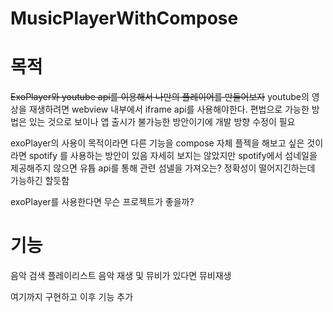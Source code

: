 # MusicPlayerWithCompose


# 목적
~~ExoPlayer와 youtube api를 이용해서 나만의 플레이어를 만들어보자~~
youtube의 영상을 재생하려면 webview 내부에서 iframe api를 사용해야한다.
편법으로 가능한 방법은 있는 것으로 보이나 앱 출시가 불가능한 방안이기에 개발 방향 수정이 필요

exoPlayer의 사용이 목적이라면 다른 기능을
compose 자체 플젝을 해보고 싶은 것이라면 spotify 를 사용하는 방안이 있음
자세히 보지는 않았지만 spotify에서 섬네일을 제공해주지 않으면 유튭 api를 통해 관련 섬넬을 가져오는? 정확성이 떨어지긴하는데 
가능하긴 할듯함


exoPlayer를 사용한다면 무슨 프로젝트가 좋을까?


# 기능
음악 검색
플레이리스트
음악 재생 및 뮤비가 있다면 뮤비재생

여기까지 구현하고 이후 기능 추가

